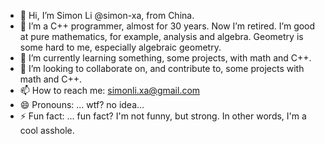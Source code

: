 - 👋 Hi, I’m Simon Li @simon-xa, from China.
- 👀 I’m a C++ programmer, almost for 30 years. Now I’m retired. I’m good at pure mathematics, for example, analysis and algebra. Geometry is some hard to me, especially algebraic geometry.
- 🌱 I’m currently learning something, some projects, with math and C++.
- 💞️ I’m looking to collaborate on, and contribute to, some projects with math and C++.
- 📫 How to reach me: simonli.xa@gmail.com
- 😄 Pronouns: ... wtf? no idea...
- ⚡ Fun fact: ... fun fact? I'm not funny, but strong. In other words, I'm a cool asshole.

<!---
simon-xa/simon-xa is a ✨ special ✨ repository because its `README.md` (this file) appears on your GitHub profile.
You can click the Preview link to take a look at your changes.
--->
